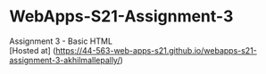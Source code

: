 # WebApps-S21-Assignment-3
Assignment 3 - Basic HTML
<br>
[Hosted at] (https://44-563-web-apps-s21.github.io/webapps-s21-assignment-3-akhilmallepally/)
